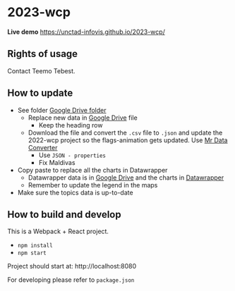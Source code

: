 # 2023-wcp

**Live demo** https://unctad-infovis.github.io/2023-wcp/

## Rights of usage

Contact Teemo Tebest.

## How to update

* See folder [Google Drive folder](https://drive.google.com/drive/u/0/folders/1kWLjaDW9EWkY-s_OEAPg6p85Rg1kCJj9)
  * Replace new data in [Google Drive](https://docs.google.com/spreadsheets/d/1Ndu4zsgcfDLRPR6NLZYJ9RSImLITs_LotuwJDmoL-B8/edit?gid=597152891#gid=597152891) file
    * Keep the heading row
  * Download the file and convert the `.csv` file to `.json` and update the 2022-wcp project so the flags-animation gets updated. Use [Mr Data Converter](https://shancarter.github.io/mr-data-converter/)
    * Use `JSON - properties`
    * Fix Maldivas
* Copy paste to replace all the charts in Datawrapper
  * Datawrapper data is in [Google Drive](https://docs.google.com/spreadsheets/d/1tenPbzTOAlwrUZwRnvOdG5MV3LzK7ecsGmMpOHWW8RM/edit?gid=743131870#gid=743131870) and the charts in [Datawrapper](https://app.datawrapper.de/archive/team/unctad/173122)
  * Remember to update the legend in the maps
* Make sure the topics data is up-to-date 

## How to build and develop

This is a Webpack + React project.

* `npm install`
* `npm start`

Project should start at: http://localhost:8080

For developing please refer to `package.json`